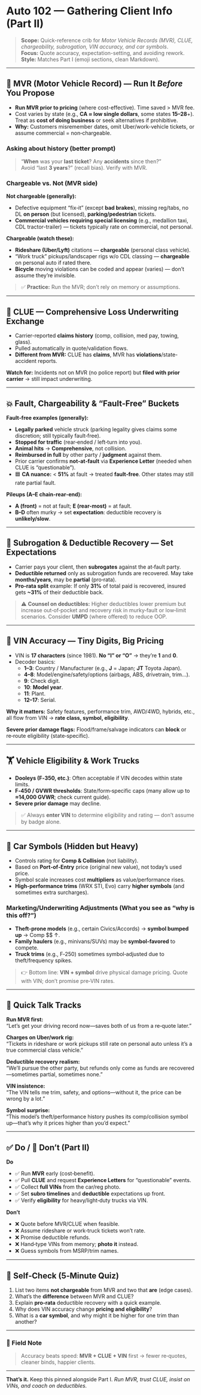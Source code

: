 # Auto 102 — Gathering Client Info (Part II)

> **Scope:** Quick-reference crib for *Motor Vehicle Records (MVR), CLUE, chargeability, subrogation, VIN accuracy, and car symbols*.  
> **Focus:** Quote accuracy, expectation-setting, and avoiding rework.  
> **Style:** Matches Part I (emoji sections, clean Markdown).

---

## 🚓 MVR (Motor Vehicle Record) — Run It *Before* You Propose

- **Run MVR prior to pricing** (where cost-effective). Time saved > MVR fee.  
- Cost varies by state (e.g., **CA ≈ low single dollars**, some states **$15–$28**+). Treat as **cost of doing business** or seek alternatives if prohibitive.
- **Why:** Customers misremember dates, omit Uber/work-vehicle tickets, or assume commercial = non‑chargeable.

### Asking about history (better prompt)
> “**When** was your **last ticket**? Any **accidents** since then?”  
Avoid “last **3 years**?” (recall bias). Verify with MVR.

### Chargeable vs. Not (MVR side)
**Not chargeable (generally):**  
- Defective equipment “fix‑it” (except **bad brakes**), missing reg/tabs, no DL **on person** (but licensed), **parking/pedestrian** tickets.  
- **Commercial vehicles requiring special licensing** (e.g., medallion taxi, CDL tractor-trailer) — tickets typically rate on commercial, not personal.

**Chargeable (watch these):**  
- **Rideshare (Uber/Lyft)** citations — **chargeable** (personal class vehicle).  
- “Work truck” pickups/landscaper rigs w/o CDL classing — **chargeable** on personal auto if rated there.  
- **Bicycle** moving violations can be coded and appear (varies) — don’t assume they’re invisible.

> ✅ **Practice:** Run the MVR; don’t rely on memory or assumptions.

---

## 📄 CLUE — Comprehensive Loss Underwriting Exchange

- Carrier-reported **claims history** (comp, collision, med pay, towing, glass).  
- Pulled automatically in quote/validation flows.  
- **Different from MVR:** CLUE has **claims**, MVR has **violations**/state-accident reports.

**Watch for:** Incidents not on MVR (no police report) but **filed with prior carrier** → still impact underwriting.

---

## 💥 Fault, Chargeability & “Fault‑Free” Buckets

**Fault‑free examples (generally):**  
- **Legally parked** vehicle struck (parking legality gives claims some discretion; still typically fault‑free).  
- **Stopped for traffic** (rear‑ended / left‑turn into you).  
- **Animal hits** → **Comprehensive**, not collision.  
- **Reimbursed in full** by other party / **judgment** against them.  
- Prior carrier confirms **not‑at‑fault** via **Experience Letter** (needed when CLUE is “questionable”).  
- 🟦 **CA nuance:** < **51%** at fault → treated **fault‑free**. Other states may still rate partial fault.

**Pileups (A–E chain‑rear‑end):**  
- **A (front)** = not at fault; **E (rear-most)** = at fault.  
- **B–D** often murky → set **expectation**: deductible recovery is **unlikely/slow**.

---

## 🔁 Subrogation & Deductible Recovery — Set Expectations

- Carrier pays your client, then **subrogates** against the at‑fault party.  
- **Deductible returned** only as subrogation funds are recovered. May take **months/years**, may be **partial** (pro‑rata).  
- **Pro‑rata split** example: If only **31%** of total paid is recovered, insured gets **~31%** of their deductible back.

> ⚠️ **Counsel on deductibles:** Higher deductibles lower premium but increase out‑of‑pocket and recovery risk in murky‑fault or low‑limit scenarios. Consider **UMPD** (where offered) to reduce OOP.

---

## 🔢 VIN Accuracy — Tiny Digits, Big Pricing

- VIN is **17 characters** (since 1981). **No “I” or “O”** → they’re **1** and **0**.  
- Decoder basics:  
  - **1–3**: Country / Manufacturer (e.g., **J** = Japan; **JT** Toyota Japan).  
  - **4–8**: Model/engine/safety/options (airbags, ABS, drivetrain, trim…).  
  - **9**: Check digit.  
  - **10**: **Model year**.  
  - **11**: Plant.  
  - **12–17**: Serial.

**Why it matters:** Safety features, performance trim, AWD/4WD, hybrids, etc., all flow from VIN → **rate class, symbol, eligibility**.

**Severe prior damage flags:** Flood/frame/salvage indicators can **block** or re‑route eligibility (state‑specific).

---

## 🏋️ Vehicle Eligibility & Work Trucks

- **Dooleys (F‑350, etc.)**: Often acceptable if VIN decodes within state limits.  
- **F‑450 / GVWR thresholds**: State/form‑specific caps (many allow up to **≈14,000 GVWR**; check current guide).  
- **Severe prior damage** may decline.

> ✅ Always **enter VIN** to determine eligibility and rating — don’t assume by badge alone.

---

## 💸 Car Symbols (Hidden but Heavy)

- Controls rating for **Comp & Collision** (not liability).  
- Based on **Port‑of‑Entry** price (original new value), not today’s used price.  
- Symbol scale increases cost **multipliers** as value/performance rises.
- **High‑performance trims** (WRX STI, Evo) carry **higher symbols** (and sometimes extra surcharges).

### Marketing/Underwriting Adjustments (What you see as “why is this off?”)
- **Theft‑prone models** (e.g., certain Civics/Accords) → **symbol bumped up** → Comp $$ ↑.  
- **Family haulers** (e.g., minivans/SUVs) may be **symbol‑favored** to compete.  
- **Truck trims** (e.g., F‑250) sometimes symbol‑adjusted due to theft/frequency spikes.

> 👉 Bottom line: **VIN + symbol** drive physical damage pricing. Quote with VIN; don’t promise pre‑VIN rates.

---

## 🧭 Quick Talk Tracks

**Run MVR first:**  
“Let’s get your driving record now—saves both of us from a re‑quote later.”

**Charges on Uber/work rig:**  
“Tickets in rideshare or work pickups still rate on personal auto unless it’s a true commercial class vehicle.”

**Deductible recovery realism:**  
“We’ll pursue the other party, but refunds only come as funds are recovered—sometimes partial, sometimes none.”

**VIN insistence:**  
“The VIN tells me trim, safety, and options—without it, the price can be wrong by a lot.”

**Symbol surprise:**  
“This model’s theft/performance history pushes its comp/collision symbol up—that’s why it prices higher than you’d expect.”

---

## ✅ Do / 🚫 Don’t (Part II)

**Do**  
- ✅ Run **MVR** early (cost‑benefit).  
- ✅ Pull **CLUE** and request **Experience Letters** for “questionable” events.  
- ✅ Collect **full VINs** from the car/reg photo.  
- ✅ Set **subro timelines** and **deductible** expectations up front.  
- ✅ Verify **eligibility** for heavy/light‑duty trucks via VIN.

**Don’t**  
- ❌ Quote before MVR/CLUE when feasible.  
- ❌ Assume rideshare or work‑truck tickets won’t rate.  
- ❌ Promise deductible refunds.  
- ❌ Hand‑type VINs from memory; **photo it** instead.  
- ❌ Guess symbols from MSRP/trim names.

---

## 📝 Self‑Check (5‑Minute Quiz)

1) List two items **not chargeable** from MVR and two that **are** (edge cases).  
2) What’s the **difference** between MVR and CLUE?  
3) Explain **pro‑rata** deductible recovery with a quick example.  
4) Why does VIN accuracy change **pricing and eligibility**?  
5) What is a **car symbol**, and why might it be higher for one trim than another?

---

### 🧩 Field Note
> Accuracy beats speed: **MVR + CLUE + VIN** first → fewer re‑quotes, cleaner binds, happier clients.

---

**That’s it.** Keep this pinned alongside Part I. *Run MVR, trust CLUE, insist on VINs, and coach on deductibles.*
